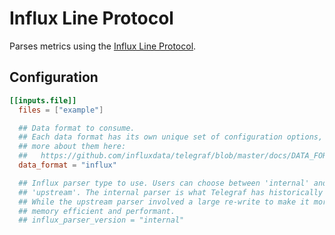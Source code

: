 # Influx Line Protocol

Parses metrics using the [Influx Line Protocol][].

[Influx Line Protocol]: https://docs.influxdata.com/influxdb/latest/reference/syntax/line-protocol/

## Configuration

```toml
[[inputs.file]]
  files = ["example"]

  ## Data format to consume.
  ## Each data format has its own unique set of configuration options, read
  ## more about them here:
  ##   https://github.com/influxdata/telegraf/blob/master/docs/DATA_FORMATS_INPUT.md
  data_format = "influx"

  ## Influx parser type to use. Users can choose between 'internal' and
  ## 'upstream'. The internal parser is what Telegraf has historically used.
  ## While the upstream parser involved a large re-write to make it more
  ## memory efficient and performant.
  ## influx_parser_version = "internal"
```

